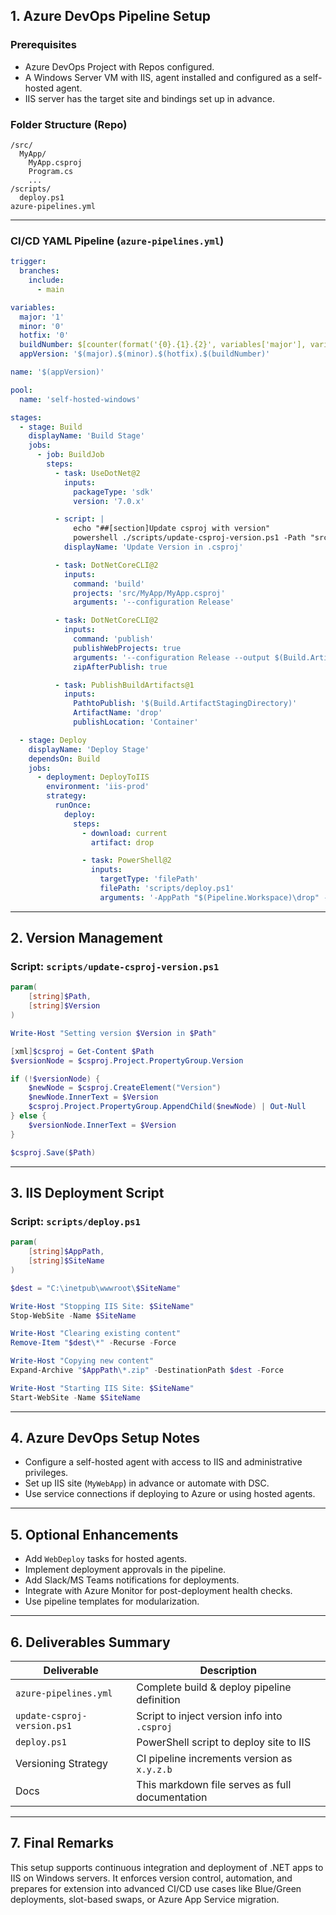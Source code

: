 ## 1. Azure DevOps Pipeline Setup

### Prerequisites
- Azure DevOps Project with Repos configured.
- A Windows Server VM with IIS, agent installed and configured as a self-hosted agent.
- IIS server has the target site and bindings set up in advance.

### Folder Structure (Repo)
```
/src/
  MyApp/
    MyApp.csproj
    Program.cs
    ...
/scripts/
  deploy.ps1
azure-pipelines.yml
```

---

### CI/CD YAML Pipeline (`azure-pipelines.yml`)

```yaml
trigger:
  branches:
    include:
      - main

variables:
  major: '1'
  minor: '0'
  hotfix: '0'
  buildNumber: $[counter(format('{0}.{1}.{2}', variables['major'], variables['minor'], variables['hotfix']), 1)]
  appVersion: '$(major).$(minor).$(hotfix).$(buildNumber)'

name: '$(appVersion)'

pool:
  name: 'self-hosted-windows'

stages:
  - stage: Build
    displayName: 'Build Stage'
    jobs:
      - job: BuildJob
        steps:
          - task: UseDotNet@2
            inputs:
              packageType: 'sdk'
              version: '7.0.x'

          - script: |
              echo "##[section]Update csproj with version"
              powershell ./scripts/update-csproj-version.ps1 -Path "src/MyApp/MyApp.csproj" -Version "$(appVersion)"
            displayName: 'Update Version in .csproj'

          - task: DotNetCoreCLI@2
            inputs:
              command: 'build'
              projects: 'src/MyApp/MyApp.csproj'
              arguments: '--configuration Release'

          - task: DotNetCoreCLI@2
            inputs:
              command: 'publish'
              publishWebProjects: true
              arguments: '--configuration Release --output $(Build.ArtifactStagingDirectory)'
              zipAfterPublish: true

          - task: PublishBuildArtifacts@1
            inputs:
              PathtoPublish: '$(Build.ArtifactStagingDirectory)'
              ArtifactName: 'drop'
              publishLocation: 'Container'

  - stage: Deploy
    displayName: 'Deploy Stage'
    dependsOn: Build
    jobs:
      - deployment: DeployToIIS
        environment: 'iis-prod'
        strategy:
          runOnce:
            deploy:
              steps:
                - download: current
                  artifact: drop

                - task: PowerShell@2
                  inputs:
                    targetType: 'filePath'
                    filePath: 'scripts/deploy.ps1'
                    arguments: '-AppPath "$(Pipeline.Workspace)\drop" -SiteName "MyWebApp"'
```

---

## 2. Version Management

### Script: `scripts/update-csproj-version.ps1`

```powershell
param(
    [string]$Path,
    [string]$Version
)

Write-Host "Setting version $Version in $Path"

[xml]$csproj = Get-Content $Path
$versionNode = $csproj.Project.PropertyGroup.Version

if (!$versionNode) {
    $newNode = $csproj.CreateElement("Version")
    $newNode.InnerText = $Version
    $csproj.Project.PropertyGroup.AppendChild($newNode) | Out-Null
} else {
    $versionNode.InnerText = $Version
}

$csproj.Save($Path)
```

---

## 3. IIS Deployment Script

### Script: `scripts/deploy.ps1`

```powershell
param(
    [string]$AppPath,
    [string]$SiteName
)

$dest = "C:\inetpub\wwwroot\$SiteName"

Write-Host "Stopping IIS Site: $SiteName"
Stop-WebSite -Name $SiteName

Write-Host "Clearing existing content"
Remove-Item "$dest\*" -Recurse -Force

Write-Host "Copying new content"
Expand-Archive "$AppPath\*.zip" -DestinationPath $dest -Force

Write-Host "Starting IIS Site: $SiteName"
Start-WebSite -Name $SiteName
```

---

## 4. Azure DevOps Setup Notes

- Configure a self-hosted agent with access to IIS and administrative privileges.
- Set up IIS site (`MyWebApp`) in advance or automate with DSC.
- Use service connections if deploying to Azure or using hosted agents.

---

## 5. Optional Enhancements

- Add `WebDeploy` tasks for hosted agents.
- Implement deployment approvals in the pipeline.
- Add Slack/MS Teams notifications for deployments.
- Integrate with Azure Monitor for post-deployment health checks.
- Use pipeline templates for modularization.

---

## 6. Deliverables Summary

| Deliverable           | Description                                      |
|-----------------------|--------------------------------------------------|
| `azure-pipelines.yml` | Complete build & deploy pipeline definition      |
| `update-csproj-version.ps1` | Script to inject version info into `.csproj` |
| `deploy.ps1`          | PowerShell script to deploy site to IIS          |
| Versioning Strategy   | CI pipeline increments version as `x.y.z.b`      |
| Docs                  | This markdown file serves as full documentation  |

---

## 7. Final Remarks

This setup supports continuous integration and deployment of .NET apps to IIS on Windows servers. It enforces version control, automation, and prepares for extension into advanced CI/CD use cases like Blue/Green deployments, slot-based swaps, or Azure App Service migration.

